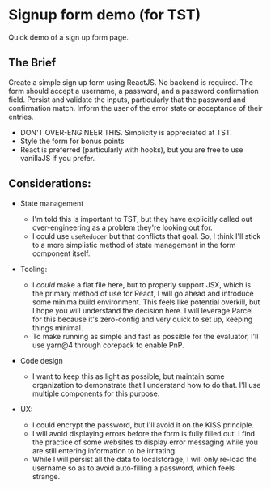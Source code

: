 # Signup form demo (for TST)

Quick demo of a sign up form page.

## The Brief

Create a simple sign up form using ReactJS. No backend is required.
The form should accept a username, a password, and a password confirmation
field. Persist and validate the inputs, particularly that the password and
confirmation match. Inform the user of the error state or acceptance of their
entries.

- DON'T OVER-ENGINEER THIS. Simplicity is appreciated at TST.
- Style the form for bonus points
- React is preferred (particularly with hooks), but you are free to use
  vanillaJS if you prefer.

## Considerations:

- State management

  - I'm told this is important to TST, but they have explicitly called out
    over-engineering as a problem they're looking out for.
  - I could use `useReducer` but that conflicts that goal. So, I think I'll stick
    to a more simplistic method of state management in the form component itself.

- Tooling:

  - I _could_ make a flat file here, but to properly support JSX, which is the
    primary method of use for React, I will go ahead and introduce some minima
    build environment. This feels like potential overkill, but I hope you will
    understand the decision here. I will leverage Parcel for this because it's
    zero-config and very quick to set up, keeping things minimal.
  - To make running as simple and fast as possible for the evaluator, I'll use
    yarn@4 through corepack to enable PnP.

- Code design

  - I want to keep this as light as possible, but maintain some organization to
    demonstrate that I understand how to do that. I'll use multiple components
    for this purpose.

- UX:
  - I could encrypt the password, but I'll avoid it on the KISS principle.
  - I will avoid displaying errors before the form is fully filled out. I find the
    practice of some websites to display error messaging while you are still
    entering information to be irritating.
  - While I will persist all the data to localstorage, I will only re-load the
    username so as to avoid auto-filling a password, which feels strange.
